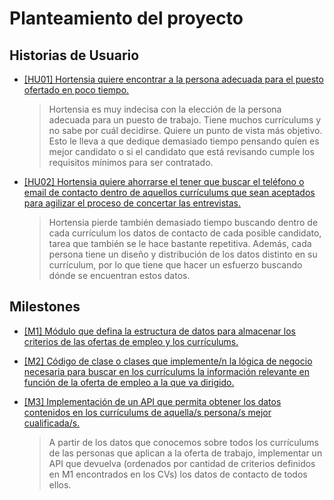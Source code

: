 # Planteamiento del proyecto

## Historias de Usuario

- [[HU01] Hortensia quiere encontrar a la persona adecuada para el puesto ofertado en poco tiempo.](https://github.com/aacosa34/Keikaku/issues/7)
  > Hortensia es muy indecisa con la elección de la persona adecuada para un puesto de trabajo. Tiene muchos currículums y no sabe por cuál decidirse. Quiere un punto de vista más objetivo. Esto le lleva a que dedique demasiado tiempo pensando quíen es mejor candidato o si el candidato que está revisando cumple los requisitos mínimos para ser contratado.

- [[HU02] Hortensia quiere ahorrarse el tener que buscar el teléfono o email de contacto dentro de aquellos currículums que sean aceptados para agilizar el proceso de concertar las entrevistas.](https://github.com/aacosa34/Keikaku/issues/6)
  > Hortensia pierde también demasiado tiempo buscando dentro de cada currículum los datos de contacto de cada posible candidato, tarea que también se le hace bastante repetitiva. Además, cada persona tiene un diseño y distribución de los datos distinto en su currículum, por lo que tiene que hacer un esfuerzo buscando dónde se encuentran estos datos.

## Milestones

- [[M1] Módulo que defina la estructura de datos para almacenar los criterios de las ofertas de empleo y los currículums.](https://github.com/aacosa34/Keikaku/milestone/2)

- [[M2] Código de clase o clases que implemente/n la lógica de negocio necesaria para buscar en los currículums la información relevante en función de la oferta de empleo a la que va dirigido.](https://github.com/aacosa34/Keikaku/milestone/6)

- [[M3] Implementación de un API que permita obtener los datos contenidos en los currículums de aquella/s persona/s mejor cualificada/s.](https://github.com/aacosa34/Keikaku/milestone/9)
  > A partir de los datos que conocemos sobre todos los currículums de las personas que aplican a la oferta de trabajo, implementar un API que devuelva (ordenados por cantidad de criterios definidos en M1 encontrados en los CVs) los datos de contacto de todos ellos.
